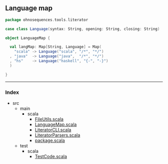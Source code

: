 ## Language map

```scala
package ohnosequences.tools.literator

case class Language(syntax: String, opening: String, closing: String) 

object LanguageMap {

  val langMap: Map[String, Language] = Map(
    "scala" -> Language("scala", "/*", "*/")
  , "java"  -> Language("java",  "/*", "*/")
  , "hs"    -> Language("haskell", "{-", "-}")
  )

}

```


------

### Index

+ src
  + main
    + scala
      + [FileUtils.scala](FileUtils.scala.md)
      + [LanguageMap.scala](LanguageMap.scala.md)
      + [LiteratorCLI.scala](LiteratorCLI.scala.md)
      + [LiteratorParsers.scala](LiteratorParsers.scala.md)
      + [package.scala](package.scala.md)
  + test
    + scala
      + [TestCode.scala](../../test/scala/TestCode.scala.md)
